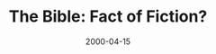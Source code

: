 ---
layout: message
category: message
series: "The Heart of the Matter"
title: "The Bible: Fact of Fiction?"
date: 2000-04-15
message_id: 380
---